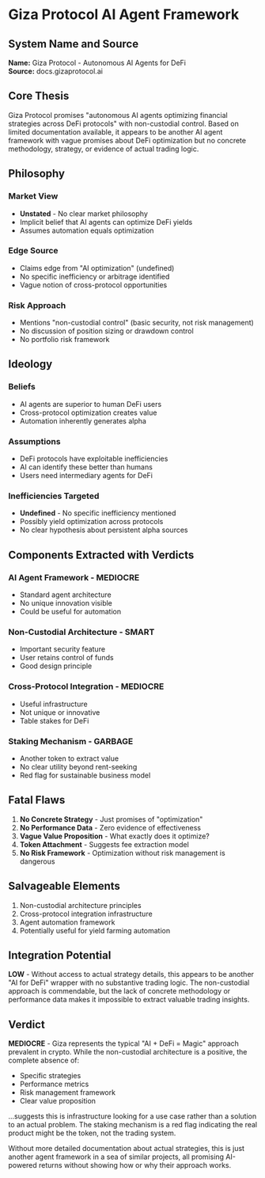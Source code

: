 # Giza Protocol AI Agent Framework

## System Name and Source
**Name:** Giza Protocol - Autonomous AI Agents for DeFi  
**Source:** docs.gizaprotocol.ai

## Core Thesis
Giza Protocol promises "autonomous AI agents optimizing financial strategies across DeFi protocols" with non-custodial control. Based on limited documentation available, it appears to be another AI agent framework with vague promises about DeFi optimization but no concrete methodology, strategy, or evidence of actual trading logic.

## Philosophy
### Market View
- **Unstated** - No clear market philosophy
- Implicit belief that AI agents can optimize DeFi yields
- Assumes automation equals optimization

### Edge Source
- Claims edge from "AI optimization" (undefined)
- No specific inefficiency or arbitrage identified
- Vague notion of cross-protocol opportunities

### Risk Approach
- Mentions "non-custodial control" (basic security, not risk management)
- No discussion of position sizing or drawdown control
- No portfolio risk framework

## Ideology
### Beliefs
- AI agents are superior to human DeFi users
- Cross-protocol optimization creates value
- Automation inherently generates alpha

### Assumptions
- DeFi protocols have exploitable inefficiencies
- AI can identify these better than humans
- Users need intermediary agents for DeFi

### Inefficiencies Targeted
- **Undefined** - No specific inefficiency mentioned
- Possibly yield optimization across protocols
- No clear hypothesis about persistent alpha sources

## Components Extracted with Verdicts

### AI Agent Framework - **MEDIOCRE**
- Standard agent architecture
- No unique innovation visible
- Could be useful for automation

### Non-Custodial Architecture - **SMART**
- Important security feature
- User retains control of funds
- Good design principle

### Cross-Protocol Integration - **MEDIOCRE**
- Useful infrastructure
- Not unique or innovative
- Table stakes for DeFi

### Staking Mechanism - **GARBAGE**
- Another token to extract value
- No clear utility beyond rent-seeking
- Red flag for sustainable business model

## Fatal Flaws
1. **No Concrete Strategy** - Just promises of "optimization"
2. **No Performance Data** - Zero evidence of effectiveness
3. **Vague Value Proposition** - What exactly does it optimize?
4. **Token Attachment** - Suggests fee extraction model
5. **No Risk Framework** - Optimization without risk management is dangerous

## Salvageable Elements
1. Non-custodial architecture principles
2. Cross-protocol integration infrastructure
3. Agent automation framework
4. Potentially useful for yield farming automation

## Integration Potential
**LOW** - Without access to actual strategy details, this appears to be another "AI for DeFi" wrapper with no substantive trading logic. The non-custodial approach is commendable, but the lack of concrete methodology or performance data makes it impossible to extract valuable trading insights.

## Verdict
**MEDIOCRE** - Giza represents the typical "AI + DeFi = Magic" approach prevalent in crypto. While the non-custodial architecture is a positive, the complete absence of:
- Specific strategies
- Performance metrics
- Risk management framework
- Clear value proposition

...suggests this is infrastructure looking for a use case rather than a solution to an actual problem. The staking mechanism is a red flag indicating the real product might be the token, not the trading system.

Without more detailed documentation about actual strategies, this is just another agent framework in a sea of similar projects, all promising AI-powered returns without showing how or why their approach works.